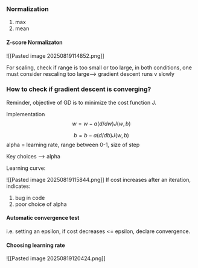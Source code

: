 ### Normalization
1. max
2. mean

#### Z-score Normalizaton
![[Pasted image 20250819114852.png]]

For scaling, check if range is too small or too large, in both conditions, one must consider rescaling
too large--> gradient descent runs v slowly

### **How to check if gradient descent is converging?**

Reminder, objective of GD is to minimize the cost function J.

Implementation
$$
w = w - a (d/dw) J(w,b)
$$

$$
b = b - a (d/db) J(w,b)
$$
alpha = learning rate, range between 0-1, size of step

Key choices --> alpha

Learning curve:

![[Pasted image 20250819115844.png]]
If cost increases after an iteration, indicates:
1. bug in code
2. poor choice of alpha
#### Automatic convergence test

i.e. setting an epsilon, if cost decreases <= epsilon, declare convergence.

#### Choosing learning rate

![[Pasted image 20250819120424.png]]





 